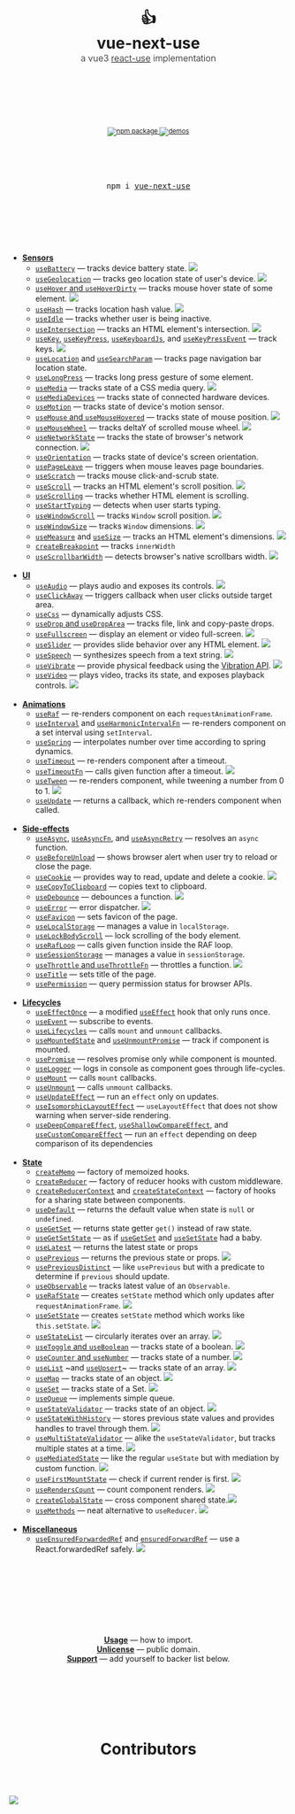 <div align="center">
  <h1>
    <br/>
    <br/>
    👍
    <br />
    vue-next-use
    <br />
    <sup style="font-size: 16px; font-weight: 300;">
    a vue3 <a href="https://github.com/streamich/react-use" target="_blank">react-use</a> implementation
    </sup>
    <br />
    <br />
    <br />
  </h1>
  <sup>
    <br />
    <br />
    <a href="https://www.npmjs.com/package/vue-next-use">
       <img src="https://img.shields.io/npm/v/vue-next-use.svg" alt="npm package" />
    </a>
    <!-- 
    <a href="https://www.npmjs.com/package/vue-next-use">
          <img src="https://img.shields.io/npm/dm/vue-next-use.svg" alt="npm downloads" />
        </a>
    -->
    <a href="http://niqingyang.github.io/vue-next-use">
      <img src="https://img.shields.io/badge/demos-🚀-yellow.svg" alt="demos" />
    </a>
    <br />
  </sup>
  <br />
  <br />
  <br />
  <br />
  <pre>npm i <a href="https://www.npmjs.com/package/vue-next-use">vue-next-use</a></pre>
  <br />
  <br />
  <br />
  <br />
  <br />
</div>

- [**Sensors**](./docs/Sensors.md)
    - [`useBattery`](./docs/useBattery.md) &mdash; tracks device battery state. [![][img-demo]](https://niqingyang.github.io/vue-next-use/?path=/story/sensors-usebattery--demo)
    - [`useGeolocation`](./docs/useGeolocation.md) &mdash; tracks geo location state of user's device. [![][img-demo]](https://niqingyang.github.io/vue-next-use/?path=/story/sensors-usegeolocation--demo)
    - [`useHover` and `useHoverDirty`](./docs/useHover.md) &mdash; tracks mouse hover state of some element. [![][img-demo]](https://niqingyang.github.io/vue-next-use/?path=/story/sensors-usehover--demo)
    - [`useHash`](./docs/useHash.md) &mdash; tracks location hash value. [![][img-demo]](https://niqingyang.github.io/vue-next-use/?path=/story/sensors-usehash--demo)
    - [`useIdle`](./docs/useIdle.md) &mdash; tracks whether user is being inactive.
    - [`useIntersection`](./docs/useIntersection.md) &mdash; tracks an HTML element's intersection. [![][img-demo]](https://niqingyang.github.io/vue-next-use/?path=/story/sensors-useintersection--demo)
    - [`useKey`](./docs/useKey.md), [`useKeyPress`](./docs/useKeyPress.md), [`useKeyboardJs`](./docs/useKeyboardJs.md), and [`useKeyPressEvent`](./docs/useKeyPressEvent.md) &mdash; track keys. [![][img-demo]](https://niqingyang.github.io/vue-next-use/?path=/story/sensors-usekeypressevent--demo)
    - [`useLocation`](./docs/useLocation.md) and [`useSearchParam`](./docs/useSearchParam.md) &mdash; tracks page navigation bar location state.
    - [`useLongPress`](./docs/useLongPress.md) &mdash; tracks long press gesture of some element.
    - [`useMedia`](./docs/useMedia.md) &mdash; tracks state of a CSS media query. [![][img-demo]](https://niqingyang.github.io/vue-next-use/?path=/story/sensors-usemedia--demo)
    - [`useMediaDevices`](./docs/useMediaDevices.md) &mdash; tracks state of connected hardware devices.
    - [`useMotion`](./docs/useMotion.md) &mdash; tracks state of device's motion sensor.
    - [`useMouse` and `useMouseHovered`](./docs/useMouse.md) &mdash; tracks state of mouse position. [![][img-demo]](https://niqingyang.github.io/vue-next-use/?path=/story/sensors-usemouse--docs)
    - [`useMouseWheel`](./docs/useMouseWheel.md) &mdash; tracks deltaY of scrolled mouse wheel. [![][img-demo]](https://niqingyang.github.io/vue-next-use/?path=/story/sensors-usemousewheel--docs)
    - [`useNetworkState`](./docs/useNetworkState.md) &mdash; tracks the state of browser's network connection. [![][img-demo]](https://niqingyang.github.io/vue-next-use/?path=/story/sensors-usenetworkstate--demo)
    - [`useOrientation`](./docs/useOrientation.md) &mdash; tracks state of device's screen orientation.
    - [`usePageLeave`](./docs/usePageLeave.md) &mdash; triggers when mouse leaves page boundaries.
    - [`useScratch`](./docs/useScratch.md) &mdash; tracks mouse click-and-scrub state.
    - [`useScroll`](./docs/useScroll.md) &mdash; tracks an HTML element's scroll position. [![][img-demo]](https://niqingyang.github.io/vue-next-use/?path=/story/sensors-usescroll--docs)
    - [`useScrolling`](./docs/useScrolling.md) &mdash; tracks whether HTML element is scrolling.
    - [`useStartTyping`](./docs/useStartTyping.md) &mdash; detects when user starts typing.
    - [`useWindowScroll`](./docs/useWindowScroll.md) &mdash; tracks `Window` scroll position. [![][img-demo]](https://niqingyang.github.io/vue-next-use/?path=/story/sensors-usewindowscroll--docs)
    - [`useWindowSize`](./docs/useWindowSize.md) &mdash; tracks `Window` dimensions. [![][img-demo]](https://niqingyang.github.io/vue-next-use/?path=/story/sensors-usewindowsize--demo)
    - [`useMeasure`](./docs/useMeasure.md) and [`useSize`](./docs/useSize.md) &mdash; tracks an HTML element's dimensions. [![][img-demo]](https://niqingyang.github.io/vue-next-use/?path=/story/sensors-usemeasure--demo)
    - [`createBreakpoint`](./docs/createBreakpoint.md) &mdash; tracks `innerWidth`
    - [`useScrollbarWidth`](./docs/useScrollbarWidth.md) &mdash; detects browser's native scrollbars width. [![][img-demo]](https://niqingyang.github.io/vue-next-use/?path=/story/sensors-usescrollbarwidth--demo)
      <br/>
      <br/>
- [**UI**](./docs/UI.md)
    - [`useAudio`](./docs/useAudio.md) &mdash; plays audio and exposes its controls. [![][img-demo]](https://niqingyang.github.io/vue-next-use/?path=/story/ui-useaudio--demo)
    - [`useClickAway`](./docs/useClickAway.md) &mdash; triggers callback when user clicks outside target area.
    - [`useCss`](./docs/useCss.md) &mdash; dynamically adjusts CSS.
    - [`useDrop` and `useDropArea`](./docs/useDrop.md) &mdash; tracks file, link and copy-paste drops.
    - [`useFullscreen`](./docs/useFullscreen.md) &mdash; display an element or video full-screen. [![][img-demo]](https://niqingyang.github.io/vue-next-use/?path=/story/ui-usefullscreen--demo)
    - [`useSlider`](./docs/useSlider.md) &mdash; provides slide behavior over any HTML element. [![][img-demo]](https://niqingyang.github.io/vue-next-use/?path=/story/ui-useslider--demo)
    - [`useSpeech`](./docs/useSpeech.md) &mdash; synthesizes speech from a text string. [![][img-demo]](https://niqingyang.github.io/vue-next-use/?path=/story/ui-usespeech--demo)
    - [`useVibrate`](./docs/useVibrate.md) &mdash; provide physical feedback using the [Vibration API](https://developer.mozilla.org/en-US/docs/Web/API/Vibration_API). [![][img-demo]](https://niqingyang.github.io/vue-next-use/?path=/story/ui-usevibrate--demo)
    - [`useVideo`](./docs/useVideo.md) &mdash; plays video, tracks its state, and exposes playback controls. [![][img-demo]](https://niqingyang.github.io/vue-next-use/?path=/story/ui-usevideo--demo)
      <br/>
      <br/>
- [**Animations**](./docs/Animations.md)
    - [`useRaf`](./docs/useRaf.md) &mdash; re-renders component on each `requestAnimationFrame`.
    - [`useInterval`](./docs/useInterval.md) and [`useHarmonicIntervalFn`](./docs/useHarmonicIntervalFn.md) &mdash; re-renders component on a set interval using `setInterval`.
    - [`useSpring`](./docs/useSpring.md) &mdash; interpolates number over time according to spring dynamics.
    - [`useTimeout`](./docs/useTimeout.md) &mdash; re-renders component after a timeout.
    - [`useTimeoutFn`](./docs/useTimeoutFn.md) &mdash; calls given function after a timeout. [![][img-demo]](https://niqingyang.github.io/vue-next-use/?path=/story/animation-usetimeoutfn--demo)
    - [`useTween`](./docs/useTween.md) &mdash; re-renders component, while tweening a number from 0 to 1. [![][img-demo]](https://niqingyang.github.io/vue-next-use/?path=/story/animation-usetween--easing-demo)
    - [`useUpdate`](./docs/useUpdate.md) &mdash; returns a callback, which re-renders component when called.
      <br/>
      <br/>
- [**Side-effects**](./docs/Side-effects.md)
    - [`useAsync`](./docs/useAsync.md), [`useAsyncFn`](./docs/useAsyncFn.md), and [`useAsyncRetry`](./docs/useAsyncRetry.md) &mdash; resolves an `async` function.
    - [`useBeforeUnload`](./docs/useBeforeUnload.md) &mdash; shows browser alert when user try to reload or close the page.
    - [`useCookie`](./docs/useCookie.md) &mdash; provides way to read, update and delete a cookie. [![][img-demo]](https://niqingyang.github.io/vue-next-use/?path=/story/side-effects-usecookie--demo)
    - [`useCopyToClipboard`](./docs/useCopyToClipboard.md) &mdash; copies text to clipboard.
    - [`useDebounce`](./docs/useDebounce.md) &mdash; debounces a function. [![][img-demo]](https://niqingyang.github.io/vue-next-use/?path=/story/side-effects-usedebounce--demo)
    - [`useError`](./docs/useError.md) &mdash; error dispatcher. [![][img-demo]](https://niqingyang.github.io/vue-next-use/?path=/story/side-effects-useerror--demo)
    - [`useFavicon`](./docs/useFavicon.md) &mdash; sets favicon of the page.
    - [`useLocalStorage`](./docs/useLocalStorage.md) &mdash; manages a value in `localStorage`.
    - [`useLockBodyScroll`](./docs/useLockBodyScroll.md) &mdash; lock scrolling of the body element.
    - [`useRafLoop`](./docs/useRafLoop.md) &mdash; calls given function inside the RAF loop.
    - [`useSessionStorage`](./docs/useSessionStorage.md) &mdash; manages a value in `sessionStorage`.
    - [`useThrottle` and `useThrottleFn`](./docs/useThrottle.md) &mdash; throttles a function. [![][img-demo]](https://niqingyang.github.io/vue-next-use/?path=/story/side-effects-usethrottle--demo)
    - [`useTitle`](./docs/useTitle.md) &mdash; sets title of the page.
    - [`usePermission`](./docs/usePermission.md) &mdash; query permission status for browser APIs.
      <br/>
      <br/>
- [**Lifecycles**](./docs/Lifecycles.md)
    - [`useEffectOnce`](./docs/useEffectOnce.md) &mdash; a modified [`useEffect`](https://reactjs.org/docs/hooks-reference.html#useeffect) hook that only runs once.
    - [`useEvent`](./docs/useEvent.md) &mdash; subscribe to events.
    - [`useLifecycles`](./docs/useLifecycles.md) &mdash; calls `mount` and `unmount` callbacks.
    - [`useMountedState`](./docs/useMountedState.md) and [`useUnmountPromise`](./docs/useUnmountPromise.md) &mdash; track if component is mounted.
    - [`usePromise`](./docs/usePromise.md) &mdash; resolves promise only while component is mounted.
    - [`useLogger`](./docs/useLogger.md) &mdash; logs in console as component goes through life-cycles.
    - [`useMount`](./docs/useMount.md) &mdash; calls `mount` callbacks.
    - [`useUnmount`](./docs/useUnmount.md) &mdash; calls `unmount` callbacks.
    - [`useUpdateEffect`](./docs/useUpdateEffect.md) &mdash; run an `effect` only on updates.
    - [`useIsomorphicLayoutEffect`](./docs/useIsomorphicLayoutEffect.md) &mdash; `useLayoutEffect` that does not show warning when server-side rendering.
    - [`useDeepCompareEffect`](./docs/useDeepCompareEffect.md), [`useShallowCompareEffect`](./docs/useShallowCompareEffect.md), and [`useCustomCompareEffect`](./docs/useCustomCompareEffect.md) &mdash; run an `effect` depending on deep comparison of its dependencies
      <br/>
      <br/>
- [**State**](./docs/State.md)
    - [`createMemo`](./docs/createMemo.md) &mdash; factory of memoized hooks.
    - [`createReducer`](./docs/createReducer.md) &mdash; factory of reducer hooks with custom middleware.
    - [`createReducerContext`](./docs/createReducerContext.md) and [`createStateContext`](./docs/createStateContext.md) &mdash; factory of hooks for a sharing state between components.
    - [`useDefault`](./docs/useDefault.md) &mdash; returns the default value when state is `null` or `undefined`.
    - [`useGetSet`](./docs/useGetSet.md) &mdash; returns state getter `get()` instead of raw state.
    - [`useGetSetState`](./docs/useGetSetState.md) &mdash; as if [`useGetSet`](./docs/useGetSet.md) and [`useSetState`](./docs/useSetState.md) had a baby.
    - [`useLatest`](./docs/useLatest.md) &mdash; returns the latest state or props
    - [`usePrevious`](./docs/usePrevious.md) &mdash; returns the previous state or props. [![][img-demo]](https://codesandbox.io/s/fervent-galileo-krgx6)
    - [`usePreviousDistinct`](./docs/usePreviousDistinct.md) &mdash; like `usePrevious` but with a predicate to determine if `previous` should update.
    - [`useObservable`](./docs/useObservable.md) &mdash; tracks latest value of an `Observable`.
    - [`useRafState`](./docs/useRafState.md) &mdash; creates `setState` method which only updates after `requestAnimationFrame`. [![][img-demo]](https://niqingyang.github.io/vue-next-use/?path=/story/state-userafstate--demo)
    - [`useSetState`](./docs/useSetState.md) &mdash; creates `setState` method which works like `this.setState`. [![][img-demo]](https://niqingyang.github.io/vue-next-use/?path=/story/state-usesetstate--demo)
    - [`useStateList`](./docs/useStateList.md) &mdash; circularly iterates over an array. [![][img-demo]](https://niqingyang.github.io/vue-next-use/?path=/story/state-usestatelist--demo)
    - [`useToggle` and `useBoolean`](./docs/useToggle.md) &mdash; tracks state of a boolean. [![][img-demo]](https://niqingyang.github.io/vue-next-use/?path=/story/state-usetoggle--demo)
    - [`useCounter` and `useNumber`](./docs/useCounter.md) &mdash; tracks state of a number. [![][img-demo]](https://niqingyang.github.io/vue-next-use/?path=/story/state-usecounter--demo)
    - [`useList`](./docs/useList.md) ~and [`useUpsert`](./docs/useUpsert.md)~ &mdash; tracks state of an array. [![][img-demo]](https://niqingyang.github.io/vue-next-use/?path=/story/state-uselist--demo)
    - [`useMap`](./docs/useMap.md) &mdash; tracks state of an object. [![][img-demo]](https://niqingyang.github.io/vue-next-use/?path=/story/state-usemap--demo)
    - [`useSet`](./docs/useSet.md) &mdash; tracks state of a Set. [![][img-demo]](https://codesandbox.io/s/bold-shtern-6jlgw)
    - [`useQueue`](./docs/useQueue.md) &mdash; implements simple queue.
    - [`useStateValidator`](./docs/useStateValidator.md) &mdash; tracks state of an object. [![][img-demo]](https://niqingyang.github.io/vue-next-use/?path=/story/state-usestatevalidator--demo)
    - [`useStateWithHistory`](./docs/useStateWithHistory.md) &mdash; stores previous state values and provides handles to travel through them. [![][img-demo]](https://niqingyang.github.io/vue-next-use/?path=/story/state-usestatewithhistory--demo)
    - [`useMultiStateValidator`](./docs/useMultiStateValidator.md) &mdash; alike the `useStateValidator`, but tracks multiple states at a time. [![][img-demo]](https://niqingyang.github.io/vue-next-use/?path=/story/state-usemultistatevalidator--demo)
    - [`useMediatedState`](./docs/useMediatedState.md) &mdash; like the regular `useState` but with mediation by custom function. [![][img-demo]](https://niqingyang.github.io/vue-next-use/?path=/story/state-usemediatedstate--demo)
    - [`useFirstMountState`](./docs/useFirstMountState.md) &mdash; check if current render is first. [![][img-demo]](https://niqingyang.github.io/vue-next-use/?path=/story/state-usefirstmountstate--demo)
    - [`useRendersCount`](./docs/useRendersCount.md) &mdash; count component renders. [![][img-demo]](https://niqingyang.github.io/vue-next-use/?path=/story/state-userenderscount--demo)
    - [`createGlobalState`](./docs/createGlobalState.md) &mdash; cross component shared state.[![][img-demo]](https://niqingyang.github.io/vue-next-use/?path=/story/state-createglobalstate--demo)
    - [`useMethods`](./docs/useMethods.md) &mdash; neat alternative to `useReducer`. [![][img-demo]](https://niqingyang.github.io/vue-next-use/?path=/story/state-usemethods--demo)
      <br/>
      <br/>
- [**Miscellaneous**]()
    - [`useEnsuredForwardedRef`](./docs/useEnsuredForwardedRef.md) and [`ensuredForwardRef`](./docs/useEnsuredForwardedRef.md) &mdash; use a React.forwardedRef safely. [![][img-demo]](https://niqingyang.github.io/vue-next-use/?path=/story/state-useensuredforwardedref--demo)

<br />
<br />
<br />
<br />
<br />
<br />
<br />

<p align="center">
  <a href="./docs/Usage.md"><strong>Usage</strong></a> &mdash; how to import.
  <br />
  <a href="./LICENSE"><strong>Unlicense</strong></a> &mdash; public domain.
  <br />
  <a href="https://opencollective.com/vue-next-use/contribute"><strong>Support</strong></a> &mdash; add yourself to backer list below.
</p>

<br />
<br />
<br />
<br />
<br />

[img-demo]: https://img.shields.io/badge/demo-%20%20%20%F0%9F%9A%80-green.svg

<div align="center">
  <h1>Contributors</h1>
</div>

<br />
<br />

<a href="https://github.com/streamich/vue-next-use/graphs/contributors"><img src="https://opencollective.com/vue-next-use/contributors.svg?width=890&button=false" /></a>

<br />
<br />
<br />
<br />
<br />


